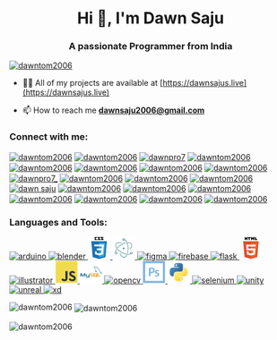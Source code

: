 <h1 align="center">Hi 👋, I'm Dawn Saju</h1>
<h3 align="center">A passionate Programmer from India</h3>

<p align="left"> <a href="https://github.com/ryo-ma/github-profile-trophy"><img src="https://github-profile-trophy.vercel.app/?username=dawntom2006" alt="dawntom2006" /></a> </p>

- 👨‍💻 All of my projects are available at [https://dawnsajus.live](https://dawnsajus.live)

- 📫 How to reach me **dawnsaju2006@gmail.com**

<h3 align="left">Connect with me:</h3>
<p align="left">
<a href="https://codepen.io/dawntom2006" target="blank"><img align="center" src="https://raw.githubusercontent.com/rahuldkjain/github-profile-readme-generator/master/src/images/icons/Social/codepen.svg" alt="dawntom2006" height="30" width="40" /></a>
<a href="https://dev.to/dawntom2006" target="blank"><img align="center" src="https://cdn.jsdelivr.net/npm/simple-icons@3.0.1/icons/dev-dot-to.svg" alt="dawntom2006" height="30" width="40" /></a>
<a href="https://twitter.com/dawnpro7" target="blank"><img align="center" src="https://raw.githubusercontent.com/rahuldkjain/github-profile-readme-generator/master/src/images/icons/Social/twitter.svg" alt="dawnpro7" height="30" width="40" /></a>
<a href="https://linkedin.com/in/dawntom2006" target="blank"><img align="center" src="https://raw.githubusercontent.com/rahuldkjain/github-profile-readme-generator/master/src/images/icons/Social/linked-in-alt.svg" alt="dawntom2006" height="30" width="40" /></a>
<a href="https://stackoverflow.com/users/dawntom2006" target="blank"><img align="center" src="https://raw.githubusercontent.com/rahuldkjain/github-profile-readme-generator/master/src/images/icons/Social/stack-overflow.svg" alt="dawntom2006" height="30" width="40" /></a>
<a href="https://codesandbox.com/dawntom2006" target="blank"><img align="center" src="https://cdn.jsdelivr.net/npm/simple-icons@3.0.1/icons/codesandbox.svg" alt="dawntom2006" height="30" width="40" /></a>
<a href="https://kaggle.com/dawntom2006" target="blank"><img align="center" src="https://raw.githubusercontent.com/rahuldkjain/github-profile-readme-generator/master/src/images/icons/Social/kaggle.svg" alt="dawntom2006" height="30" width="40" /></a>
<a href="https://fb.com/dawntom2006" target="blank"><img align="center" src="https://raw.githubusercontent.com/rahuldkjain/github-profile-readme-generator/master/src/images/icons/Social/facebook.svg" alt="dawntom2006" height="30" width="40" /></a>
<a href="https://instagram.com/dawnpro7_" target="blank"><img align="center" src="https://raw.githubusercontent.com/rahuldkjain/github-profile-readme-generator/master/src/images/icons/Social/instagram.svg" alt="dawnpro7_" height="30" width="40" /></a>
<a href="https://dribbble.com/dawntom2006" target="blank"><img align="center" src="https://raw.githubusercontent.com/rahuldkjain/github-profile-readme-generator/master/src/images/icons/Social/dribbble.svg" alt="dawntom2006" height="30" width="40" /></a>
<a href="https://www.behance.net/dawntom2006" target="blank"><img align="center" src="https://raw.githubusercontent.com/rahuldkjain/github-profile-readme-generator/master/src/images/icons/Social/behance.svg" alt="dawntom2006" height="30" width="40" /></a>
<a href="https://medium.com/dawntom2006" target="blank"><img align="center" src="https://raw.githubusercontent.com/rahuldkjain/github-profile-readme-generator/master/src/images/icons/Social/medium.svg" alt="dawntom2006" height="30" width="40" /></a>
<a href="https://www.youtube.com/c/dawn saju" target="blank"><img align="center" src="https://raw.githubusercontent.com/rahuldkjain/github-profile-readme-generator/master/src/images/icons/Social/youtube.svg" alt="dawn saju" height="30" width="40" /></a>
<a href="https://www.codechef.com/users/dawntom2006" target="blank"><img align="center" src="https://cdn.jsdelivr.net/npm/simple-icons@3.1.0/icons/codechef.svg" alt="dawntom2006" height="30" width="40" /></a>
<a href="https://www.hackerrank.com/dawntom2006" target="blank"><img align="center" src="https://raw.githubusercontent.com/rahuldkjain/github-profile-readme-generator/master/src/images/icons/Social/hackerrank.svg" alt="dawntom2006" height="30" width="40" /></a>
<a href="https://codeforces.com/profile/dawntom2006" target="blank"><img align="center" src="https://cdn.jsdelivr.net/npm/simple-icons@3.0.1/icons/codeforces.svg" alt="dawntom2006" height="30" width="40" /></a>
<a href="https://www.leetcode.com/dawntom2006" target="blank"><img align="center" src="https://raw.githubusercontent.com/rahuldkjain/github-profile-readme-generator/master/src/images/icons/Social/leet-code.svg" alt="dawntom2006" height="30" width="40" /></a>
<a href="https://www.hackerearth.com/dawntom2006" target="blank"><img align="center" src="https://raw.githubusercontent.com/rahuldkjain/github-profile-readme-generator/master/src/images/icons/Social/hackerearth.svg" alt="dawntom2006" height="30" width="40" /></a>
<a href="https://auth.geeksforgeeks.org/user/dawntom2006" target="blank"><img align="center" src="https://raw.githubusercontent.com/rahuldkjain/github-profile-readme-generator/master/src/images/icons/Social/geeks-for-geeks.svg" alt="dawntom2006" height="30" width="40" /></a>
<a href="https://www.topcoder.com/members/dawntom2006" target="blank"><img align="center" src="https://cdn.jsdelivr.net/npm/simple-icons@3.0.1/icons/topcoder.svg" alt="dawntom2006" height="30" width="40" /></a>
</p>

<h3 align="left">Languages and Tools:</h3>
<p align="left"> <a href="https://www.arduino.cc/" target="_blank"> <img src="https://cdn.worldvectorlogo.com/logos/arduino-1.svg" alt="arduino" width="40" height="40"/> </a> <a href="https://www.blender.org/" target="_blank"> <img src="https://download.blender.org/branding/community/blender_community_badge_white.svg" alt="blender" width="40" height="40"/> </a> <a href="https://www.w3schools.com/css/" target="_blank"> <img src="https://raw.githubusercontent.com/devicons/devicon/master/icons/css3/css3-original-wordmark.svg" alt="css3" width="40" height="40"/> </a> <a href="https://www.electronjs.org" target="_blank"> <img src="https://raw.githubusercontent.com/devicons/devicon/master/icons/electron/electron-original.svg" alt="electron" width="40" height="40"/> </a> <a href="https://www.figma.com/" target="_blank"> <img src="https://www.vectorlogo.zone/logos/figma/figma-icon.svg" alt="figma" width="40" height="40"/> </a> <a href="https://firebase.google.com/" target="_blank"> <img src="https://www.vectorlogo.zone/logos/firebase/firebase-icon.svg" alt="firebase" width="40" height="40"/> </a> <a href="https://flask.palletsprojects.com/" target="_blank"> <img src="https://www.vectorlogo.zone/logos/pocoo_flask/pocoo_flask-icon.svg" alt="flask" width="40" height="40"/> </a> <a href="https://www.w3.org/html/" target="_blank"> <img src="https://raw.githubusercontent.com/devicons/devicon/master/icons/html5/html5-original-wordmark.svg" alt="html5" width="40" height="40"/> </a> <a href="https://www.adobe.com/in/products/illustrator.html" target="_blank"> <img src="https://www.vectorlogo.zone/logos/adobe_illustrator/adobe_illustrator-icon.svg" alt="illustrator" width="40" height="40"/> </a> <a href="https://developer.mozilla.org/en-US/docs/Web/JavaScript" target="_blank"> <img src="https://raw.githubusercontent.com/devicons/devicon/master/icons/javascript/javascript-original.svg" alt="javascript" width="40" height="40"/> </a> <a href="https://www.mysql.com/" target="_blank"> <img src="https://raw.githubusercontent.com/devicons/devicon/master/icons/mysql/mysql-original-wordmark.svg" alt="mysql" width="40" height="40"/> </a> <a href="https://opencv.org/" target="_blank"> <img src="https://www.vectorlogo.zone/logos/opencv/opencv-icon.svg" alt="opencv" width="40" height="40"/> </a> <a href="https://www.photoshop.com/en" target="_blank"> <img src="https://raw.githubusercontent.com/devicons/devicon/master/icons/photoshop/photoshop-line.svg" alt="photoshop" width="40" height="40"/> </a> <a href="https://www.python.org" target="_blank"> <img src="https://raw.githubusercontent.com/devicons/devicon/master/icons/python/python-original.svg" alt="python" width="40" height="40"/> </a> <a href="https://www.selenium.dev" target="_blank"> <img src="https://raw.githubusercontent.com/detain/svg-logos/780f25886640cef088af994181646db2f6b1a3f8/svg/selenium-logo.svg" alt="selenium" width="40" height="40"/> </a> <a href="https://unity.com/" target="_blank"> <img src="https://www.vectorlogo.zone/logos/unity3d/unity3d-icon.svg" alt="unity" width="40" height="40"/> </a> <a href="https://unrealengine.com/" target="_blank"> <img src="https://raw.githubusercontent.com/kenangundogan/fontisto/036b7eca71aab1bef8e6a0518f7329f13ed62f6b/icons/svg/brand/unreal-engine.svg" alt="unreal" width="40" height="40"/> </a> <a href="https://www.adobe.com/products/xd.html" target="_blank"> <img src="https://cdn.worldvectorlogo.com/logos/adobe-xd.svg" alt="xd" width="40" height="40"/> </a> </p>

<p><img align="left" src="https://github-readme-stats.vercel.app/api/top-langs?username=dawntom2006&show_icons=true&locale=en&layout=compact" alt="dawntom2006" /></p>

<p>&nbsp;<img align="center" src="https://github-readme-stats.vercel.app/api?username=dawntom2006&show_icons=true&locale=en" alt="dawntom2006" /></p>

<p><img align="center" src="https://github-readme-streak-stats.herokuapp.com/?user=dawntom2006&" alt="dawntom2006" /></p>
